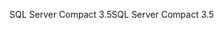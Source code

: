 <span data-ttu-id="8fac2-101">SQL Server Compact 3.5</span><span class="sxs-lookup"><span data-stu-id="8fac2-101">SQL Server Compact 3.5</span></span>